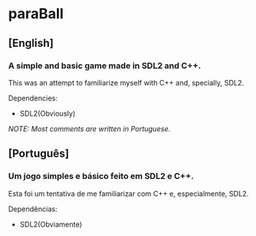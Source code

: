 # paraBall
## [English]
### A simple and basic game made in SDL2 and C++.
This was an attempt to familiarize myself with C++ and, specially, SDL2.

Dependencies:
* SDL2(Obviously)

_NOTE: Most comments are written in Portuguese._
## [Português]
### Um jogo simples e básico feito em SDL2 e C++.
Esta foi um tentativa de me familiarizar com C++ e, especialmente, SDL2.

Dependências:
* SDL2(Obviamente)
